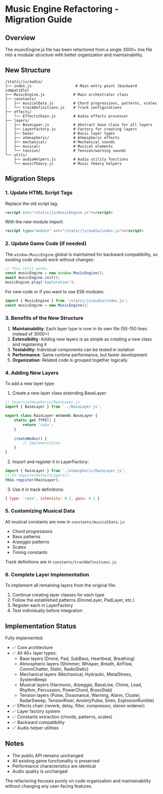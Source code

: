 # Music Engine Refactoring - Migration Guide

## Overview

The musicEngine.js file has been refactored from a single 3000+ line file into a modular structure with better organization and maintainability.

## New Structure

```
/static/js/audio/
├── index.js                    # Main entry point (backward compatible)
├── MusicEngine.js             # Main orchestrator class
├── constants/
│   ├── musicalData.js         # Chord progressions, patterns, scales
│   └── trackDefinitions.js    # Track configurations
├── effects/
│   └── EffectsChain.js        # Audio effects processor
├── layers/
│   ├── BaseLayer.js           # Abstract base class for all layers
│   ├── LayerFactory.js        # Factory for creating layers
│   ├── base/                  # Basic layer types
│   ├── atmospheric/           # Atmospheric effects
│   ├── mechanical/            # Mechanical sounds
│   ├── musical/               # Musical elements
│   └── tension/               # Tension/warning sounds
└── utils/
    ├── audioHelpers.js        # Audio utility functions
    └── musicTheory.js         # Music theory helpers
```

## Migration Steps

### 1. Update HTML Script Tags

Replace the old script tag:
```html
<script src="/static/js/musicEngine.js"></script>
```

With the new module import:
```html
<script type="module" src="/static/js/audio/index.js"></script>
```

### 2. Update Game Code (if needed)

The `window.MusicEngine` global is maintained for backward compatibility, so existing code should work without changes:

```javascript
// This still works:
const musicEngine = new window.MusicEngine();
await musicEngine.init();
musicEngine.play('exploration');
```

For new code or if you want to use ES6 modules:
```javascript
import { MusicEngine } from '/static/js/audio/index.js';
const musicEngine = new MusicEngine();
```

### 3. Benefits of the New Structure

1. **Maintainability**: Each layer type is now in its own file (50-150 lines instead of 3000+)
2. **Extensibility**: Adding new layers is as simple as creating a new class and registering it
3. **Testability**: Individual components can be tested in isolation
4. **Performance**: Same runtime performance, but faster development
5. **Organization**: Related code is grouped together logically

### 4. Adding New Layers

To add a new layer type:

1. Create a new layer class extending BaseLayer:
```javascript
// layers/atmospheric/RainLayer.js
import { BaseLayer } from '../BaseLayer.js';

export class RainLayer extends BaseLayer {
    static get TYPE() {
        return 'rain';
    }
    
    createNodes() {
        // Implementation
    }
}
```

2. Import and register it in LayerFactory:
```javascript
import { RainLayer } from './atmospheric/RainLayer.js';
// In registerDefaultLayers():
this.register(RainLayer);
```

3. Use it in track definitions:
```javascript
{ type: 'rain', intensity: 0.5, gain: 0.1 }
```

### 5. Customizing Musical Data

All musical constants are now in `constants/musicalData.js`:
- Chord progressions
- Bass patterns
- Arpeggio patterns
- Scales
- Timing constants

Track definitions are in `constants/trackDefinitions.js`.

### 6. Complete Layer Implementation

To implement all remaining layers from the original file:

1. Continue creating layer classes for each type
2. Follow the established patterns (DroneLayer, PadLayer, etc.)
3. Register each in LayerFactory
4. Test individually before integration

## Implementation Status

Fully implemented:
- ✅ Core architecture
- ✅ All 40+ layer types:
  - Base layers (Drone, Pad, SubBass, Heartbeat, Breathing)
  - Atmospheric layers (Shimmer, Whisper, Breath, AirFlow, CommChatter, Static, RadioStatic)
  - Mechanical layers (Mechanical, Hydraulic, MetalStress, SystemBeep)
  - Musical layers (Harmonic, Arpeggio, BassLine, Chime, Lead, Rhythm, Percussion, PowerChord, BrassStab)
  - Tension layers (Pulse, Dissonance, Warning, Alarm, Cluster, RadarSweep, TensionRiser, AnxietyPulse, Siren, ExplosionRumble)
- ✅ Effects chain (reverb, delay, filter, compressor, stereo widener)
- ✅ Layer factory system
- ✅ Constants extraction (chords, patterns, scales)
- ✅ Backward compatibility
- ✅ Audio helper utilities

## Notes

- The public API remains unchanged
- All existing game functionality is preserved
- Performance characteristics are identical
- Audio quality is unchanged

The refactoring focuses purely on code organization and maintainability without changing any user-facing features.
